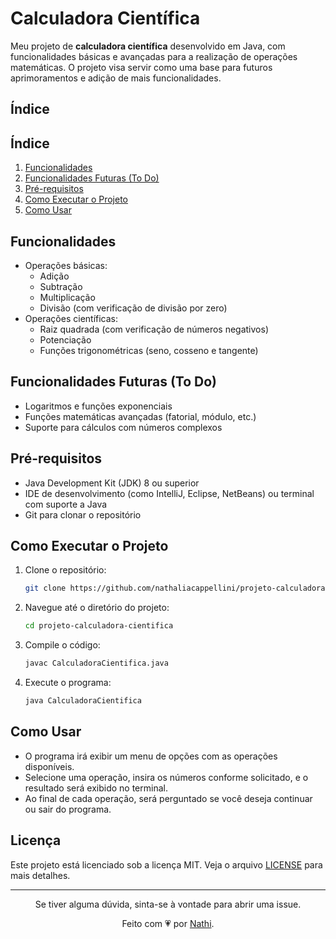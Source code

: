# Calculadora Científica

Meu projeto de **calculadora científica** desenvolvido em Java, com funcionalidades básicas e avançadas para a realização de operações matemáticas. O projeto visa servir como uma base para futuros aprimoramentos e adição de mais funcionalidades.

## Índice

## Índice

1. [Funcionalidades](#funcionalidades)
2. [Funcionalidades Futuras (To Do)](#funcionalidades-futuras-to-do)
3. [Pré-requisitos](#pré-requisitos)
4. [Como Executar o Projeto](#como-executar-o-projeto)
5. [Como Usar](#como-usar)

## Funcionalidades

- Operações básicas:
  - Adição
  - Subtração
  - Multiplicação
  - Divisão (com verificação de divisão por zero)
- Operações científicas:
  - Raiz quadrada (com verificação de números negativos)
  - Potenciação
  - Funções trigonométricas (seno, cosseno e tangente)

## Funcionalidades Futuras (To Do)

- Logaritmos e funções exponenciais
- Funções matemáticas avançadas (fatorial, módulo, etc.)
- Suporte para cálculos com números complexos

## Pré-requisitos

- Java Development Kit (JDK) 8 ou superior
- IDE de desenvolvimento (como IntelliJ, Eclipse, NetBeans) ou terminal com suporte a Java
- Git para clonar o repositório

## Como Executar o Projeto

1. Clone o repositório:

   ```bash
   git clone https://github.com/nathaliacappellini/projeto-calculadora-cientifica.git
    ```

2. Navegue até o diretório do projeto:

    ```bash
    cd projeto-calculadora-cientifica
    ```

3. Compile o código:

    ```bash
    javac CalculadoraCientifica.java
    ```

4. Execute o programa:

    ```bash
    java CalculadoraCientifica
    ```

## Como Usar

- O programa irá exibir um menu de opções com as operações disponíveis.
- Selecione uma operação, insira os números conforme solicitado, e o resultado será exibido no terminal.
- Ao final de cada operação, será perguntado se você deseja continuar ou sair do programa.

## Licença

Este projeto está licenciado sob a licença MIT. Veja o arquivo [LICENSE](/LICENSE) para mais detalhes.

---

<div align="center">
Se tiver alguma dúvida, sinta-se à vontade para abrir uma issue.

Feito com 💗 por <a href="https://github.com/nathaliacappellini">Nathi</a>.
</div>
